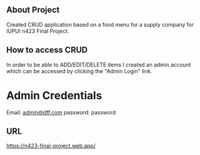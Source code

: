 ## About Project

Created CRUD application based on a food menu for a supply company for IUPUI n423 Final Project.

## How to access CRUD

In order to be able to ADD/EDIT/DELETE items I created an admin account which can be accessed by clicking the "Admin Login" link.

# Admin Credentials

Email: admin@dff.com
password: password

## URL

https://n423-final-project.web.app/
